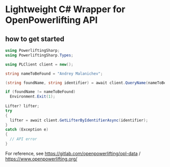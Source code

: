# Lightweight C# Wrapper for OpenPowerlifting API

## how to get started

```csharp
using PowerliftingSharp;
using PowerliftingSharp.Types;

using PLClient client = new();

string nameToBeFound = "Andrey Malanichev";

(string foundName, string identifier) = await client.QueryName(nameToBeFound);

if (foundName != nameToBeFound)
  Environment.Exit(1);
  
Lifter? lifter;
try
{
  lifter = await client.GetLifterByIdentifierAsync(identifier);
}
catch (Exception e)
{
  // API error
}
```

For reference, see https://gitlab.com/openpowerlifting/opl-data / https://www.openpowerlifting.org/
